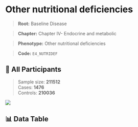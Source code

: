 # Other nutritional deficiencies

> **Root:** Baseline Disease  

> **Chapter:** Chapter IV- Endocrine and metabolic  

> **Phenotype:** Other nutritional deficiencies  

> **Code:** `E4_NUTRIDEF`

## 🧪 All Participants  
> Sample size: **211512**  
> Cases: **1476**  
> Controls: **210036**
<img src="/Sensitive/Figures/ALL/Baseline/E4_NUTRIDEF.png"/>

## 📊 Data Table
<CsvTableMRF src="/Sensitive/Data/ALL/Baseline/LG_E4_NUTRIDEF.csv"/>

